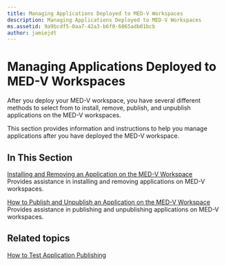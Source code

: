 ```yaml
---
title: Managing Applications Deployed to MED-V Workspaces
description: Managing Applications Deployed to MED-V Workspaces
ms.assetid: 9a9bcdf5-0aa7-42a3-b6f0-6065adb01bcb
author: jamiejdt
---
```


# Managing Applications Deployed to MED-V Workspaces


After you deploy your MED-V workspace, you have several different methods to select from to install, remove, publish, and unpublish applications on the MED-V workspaces.

This section provides information and instructions to help you manage applications after you have deployed the MED-V workspace.

## In This Section


<a href="" id="installing-and-removing-an-application-on-the-med-v-workspace"></a>[Installing and Removing an Application on the MED-V Workspace](installing-and-removing-an-application-on-the-med-v-workspace.md)  
Provides assistance in installing and removing applications on MED-V workspaces.

<a href="" id="how-to-publish-and-unpublish-an-application-on-the-med-v-workspace"></a>[How to Publish and Unpublish an Application on the MED-V Workspace](how-to-publish-and-unpublish-an-application-on-the-med-v-workspace.md)  
Provides assistance in publishing and unpublishing applications on MED-V workspaces.

## Related topics


[How to Test Application Publishing](how-to-test-application-publishing.md)

 

 





